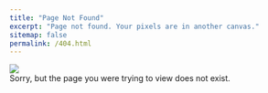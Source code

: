 ```yaml
---
title: "Page Not Found"
excerpt: "Page not found. Your pixels are in another canvas."
sitemap: false
permalink: /404.html
---
```



![](https://media.discordapp.net/attachments/1057217858905579563/1234823493363826758/404Error.png?ex=6632227e&is=6630d0fe&hm=3172f6563bfc192a68293d77ef1d4381b180030449f050da23e21336ae99d7a2&=&format=webp&quality=lossless&width=825&height=463)<br/>
Sorry, but the page you were trying to view does not exist.